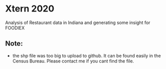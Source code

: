 # Xtern 2020

Analysis of Restaurant data in Indiana and generating some insight for FOODIEX

## Note:
* the shp file was too big to upload to github. It can be found easily in the Census Bureau. Please contact me if you cant find the file.

